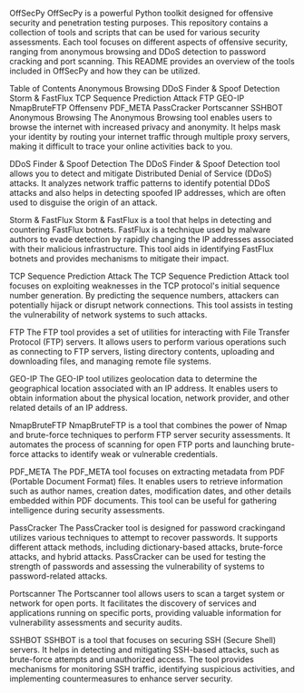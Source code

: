 
OffSecPy
OffSecPy is a powerful Python toolkit designed for offensive security and 
penetration testing purposes. This repository contains a collection of 
tools and scripts that can be used for various security assessments. Each 
tool focuses on different aspects of offensive security, ranging from 
anonymous browsing and DDoS detection to password cracking and port 
scanning. This README provides an overview of the tools included in 
OffSecPy and how they can be utilized.

Table of Contents
Anonymous Browsing
DDoS Finder & Spoof Detection
Storm & FastFlux
TCP Sequence Prediction Attack
FTP
GEO-IP
NmapBruteFTP
Offensenv
PDF_META
PassCracker
Portscanner
SSHBOT
Anonymous Browsing
The Anonymous Browsing tool enables users to browse the internet with 
increased privacy and anonymity. It helps mask your identity by routing 
your internet traffic through multiple proxy servers, making it difficult 
to trace your online activities back to you.

DDoS Finder & Spoof Detection
The DDoS Finder & Spoof Detection tool allows you to detect and mitigate 
Distributed Denial of Service (DDoS) attacks. It analyzes network traffic 
patterns to identify potential DDoS attacks and also helps in detecting 
spoofed IP addresses, which are often used to disguise the origin of an 
attack.

Storm & FastFlux
Storm & FastFlux is a tool that helps in detecting and countering FastFlux 
botnets. FastFlux is a technique used by malware authors to evade 
detection by rapidly changing the IP addresses associated with their 
malicious infrastructure. This tool aids in identifying FastFlux botnets 
and provides mechanisms to mitigate their impact.

TCP Sequence Prediction Attack
The TCP Sequence Prediction Attack tool focuses on exploiting weaknesses 
in the TCP protocol's initial sequence number generation. By predicting 
the sequence numbers, attackers can potentially hijack or disrupt network 
connections. This tool assists in testing the vulnerability of network 
systems to such attacks.

FTP
The FTP tool provides a set of utilities for interacting with File 
Transfer Protocol (FTP) servers. It allows users to perform various 
operations such as connecting to FTP servers, listing directory contents, 
uploading and downloading files, and managing remote file systems.

GEO-IP
The GEO-IP tool utilizes geolocation data to determine the geographical 
location associated with an IP address. It enables users to obtain 
information about the physical location, network provider, and other 
related details of an IP address.

NmapBruteFTP
NmapBruteFTP is a tool that combines the power of Nmap and brute-force 
techniques to perform FTP server security assessments. It automates the 
process of scanning for open FTP ports and launching brute-force attacks 
to identify weak or vulnerable credentials.

PDF_META
The PDF_META tool focuses on extracting metadata from PDF (Portable 
Document Format) files. It enables users to retrieve information such as 
author names, creation dates, modification dates, and other details 
embedded within PDF documents. This tool can be useful for gathering 
intelligence during security assessments.

PassCracker
The PassCracker tool is designed for password crackingand utilizes various 
techniques to attempt to recover passwords. It supports different attack 
methods, including dictionary-based attacks, brute-force attacks, and 
hybrid attacks. PassCracker can be used for testing the strength of 
passwords and assessing the vulnerability of systems to password-related 
attacks.

Portscanner
The Portscanner tool allows users to scan a target system or network for 
open ports. It facilitates the discovery of services and applications 
running on specific ports, providing valuable information for 
vulnerability assessments and security audits.

SSHBOT
SSHBOT is a tool that focuses on securing SSH (Secure Shell) servers. It 
helps in detecting and mitigating SSH-based attacks, such as brute-force 
attempts and unauthorized access. The tool provides mechanisms for 
monitoring SSH traffic, identifying suspicious activities, and 
implementing countermeasures to enhance server security.
